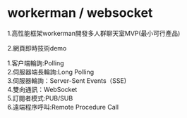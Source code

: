 # workerman / websocket
1.高性能框架workerman開發多人群聊天室MVP(最小可行產品)<br>

2.網頁即時技術demo<br>

  1.客户端輪詢:Polling<br>
  2.伺服器端長輪詢:Long Polling<br>
  3.伺服器輪詢：Server-Sent Events（SSE)<br>
  4.雙向通訊：WebSocket<br>
  5.訂閱者模式:PUB/SUB <br>
  6.遠端程序呼叫:Remote Procedure Call<br>
